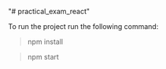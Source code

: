"# practical_exam_react" 


To run the project run the following command:
> npm install

> npm start

